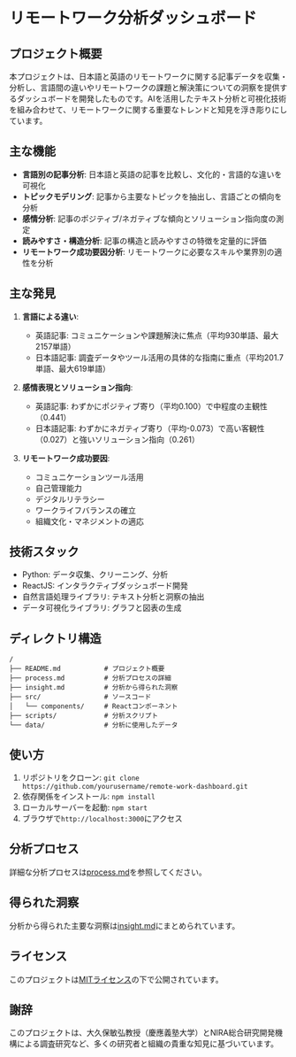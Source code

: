 # リモートワーク分析ダッシュボード

## プロジェクト概要
本プロジェクトは、日本語と英語のリモートワークに関する記事データを収集・分析し、言語間の違いやリモートワークの課題と解決策についての洞察を提供するダッシュボードを開発したものです。AIを活用したテキスト分析と可視化技術を組み合わせて、リモートワークに関する重要なトレンドと知見を浮き彫りにしています。

## 主な機能
- **言語別の記事分析**: 日本語と英語の記事を比較し、文化的・言語的な違いを可視化
- **トピックモデリング**: 記事から主要なトピックを抽出し、言語ごとの傾向を分析
- **感情分析**: 記事のポジティブ/ネガティブな傾向とソリューション指向度の測定
- **読みやすさ・構造分析**: 記事の構造と読みやすさの特徴を定量的に評価
- **リモートワーク成功要因分析**: リモートワークに必要なスキルや業界別の適性を分析

## 主な発見
1. **言語による違い**:
   - 英語記事: コミュニケーションや課題解決に焦点（平均930単語、最大2157単語）
   - 日本語記事: 調査データやツール活用の具体的な指南に重点（平均201.7単語、最大619単語）

2. **感情表現とソリューション指向**:
   - 英語記事: わずかにポジティブ寄り（平均0.100）で中程度の主観性（0.441）
   - 日本語記事: わずかにネガティブ寄り（平均-0.073）で高い客観性（0.027）と強いソリューション指向（0.261）

3. **リモートワーク成功要因**:
   - コミュニケーションツール活用
   - 自己管理能力
   - デジタルリテラシー
   - ワークライフバランスの確立
   - 組織文化・マネジメントの適応

## 技術スタック
- Python: データ収集、クリーニング、分析
- ReactJS: インタラクティブダッシュボード開発
- 自然言語処理ライブラリ: テキスト分析と洞察の抽出
- データ可視化ライブラリ: グラフと図表の生成

## ディレクトリ構造
```
/
├── README.md           # プロジェクト概要
├── process.md          # 分析プロセスの詳細
├── insight.md          # 分析から得られた洞察
├── src/                # ソースコード
│   └── components/     # Reactコンポーネント
├── scripts/            # 分析スクリプト
└── data/               # 分析に使用したデータ
```

## 使い方
1. リポジトリをクローン: `git clone https://github.com/yourusername/remote-work-dashboard.git`
2. 依存関係をインストール: `npm install`
3. ローカルサーバーを起動: `npm start`
4. ブラウザで`http://localhost:3000`にアクセス

## 分析プロセス
詳細な分析プロセスは[process.md](./process.md)を参照してください。

## 得られた洞察
分析から得られた主要な洞察は[insight.md](./insight.md)にまとめられています。

## ライセンス
このプロジェクトは[MITライセンス](LICENSE)の下で公開されています。

## 謝辞
このプロジェクトは、大久保敏弘教授（慶應義塾大学）とNIRA総合研究開発機構による調査研究など、多くの研究者と組織の貴重な知見に基づいています。